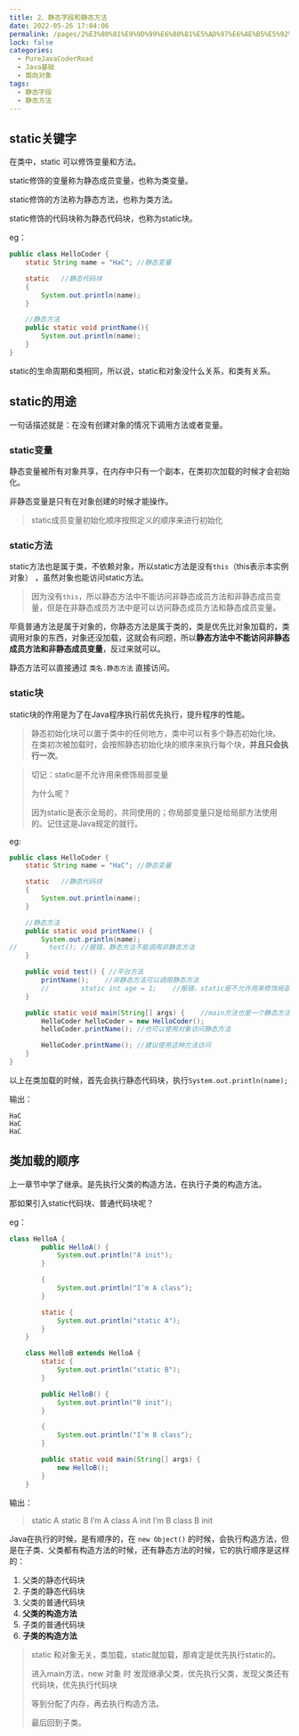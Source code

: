 ```yaml
---
title: 2、静态字段和静态方法
date: 2022-05-26 17:04:06
permalink: /pages/2%E3%80%81%E9%9D%99%E6%80%81%E5%AD%97%E6%AE%B5%E5%92%8C%E9%9D%99%E6%80%81%E6%96%B9%E6%B3%95
lock: false
categories: 
  - PureJavaCoderRoad
  - Java基础
  - 面向对象
tags: 
  - 静态字段
  - 静态方法
---
```

## static关键字

在类中，static 可以修饰变量和方法。

static修饰的变量称为静态成员变量，也称为类变量。

static修饰的方法称为静态方法，也称为类方法。

static修饰的代码块称为静态代码块，也称为static块。

eg：

```java
public class HelloCoder {
    static String name = "HaC"; //静态变量

    static   //静态代码块
    {
        System.out.println(name);
    }

    //静态方法
    public static void printName(){
        System.out.println(name);
    }
}
```

static的生命周期和类相同，所以说，static和对象没什么关系，和类有关系。



## static的用途

一句话描述就是：在没有创建对象的情况下调用方法或者变量。

### static变量

静态变量被所有对象共享，在内存中只有一个副本，在类初次加载的时候才会初始化。

非静态变量是只有在对象创建的时候才能操作。

> static成员变量初始化顺序按照定义的顺序来进行初始化

### static方法

static方法也是属于类，不依赖对象，所以static方法是没有`this`（this表示本实例对象） ，虽然对象也能访问static方法。

> 因为没有`this`，所以静态方法中不能访问非静态成员方法和非静态成员变量，但是在非静态成员方法中是可以访问静态成员方法和静态成员变量。

毕竟普通方法是属于对象的，你静态方法是属于类的，类是优先比对象加载的，类调用对象的东西，对象还没加载，这就会有问题，所以**静态方法中不能访问非静态成员方法和非静态成员变量**，反过来就可以。

静态方法可以直接通过 `类名.静态方法` 直接访问。



### static块

static块的作用是为了在Java程序执行前优先执行，提升程序的性能。

> 静态初始化块可以置于类中的任何地方，类中可以有多个静态初始化块。
> 在类初次被加载时，会按照静态初始化块的顺序来执行每个块，**并且只会执行一次**。



> 切记：static是不允许用来修饰局部变量
>
> 为什么呢？
>
> 因为static是表示全局的，共同使用的；你局部变量只是给局部方法使用的。记住这是Java规定的就行。



eg:

```java
public class HelloCoder {
    static String name = "HaC"; //静态变量

    static   //静态代码块
    {
        System.out.println(name);
    }

    //静态方法
    public static void printName() {
        System.out.println(name);
//        test(); //报错，静态方法不能调用非静态方法
    }

    public void test() { //平台方法
        printName();    //非静态方法可以调用静态方法
        //        static int age = 1;    //报错，static是不允许用来修饰局部变量
    }

    public static void main(String[] args) {    //main方法也是一个静态方法
        HelloCoder helloCoder = new HelloCoder();
        helloCoder.printName(); //也可以使用对象访问静态方法

        HelloCoder.printName(); //建议使用这种方法访问
    }
}
```

以上在类加载的时候，首先会执行静态代码块，执行`System.out.println(name);`

输出：

```
HaC
HaC
HaC
```





## 类加载的顺序

上一章节中学了继承。是先执行父类的构造方法，在执行子类的构造方法。

那如果引入static代码块、普通代码块呢？

eg：

```java
class HelloA {
        public HelloA() {
            System.out.println("A init");
        }

        {
            System.out.println("I’m A class");
        }

        static {
            System.out.println("static A");
        }
    }

    class HelloB extends HelloA {
        static {
            System.out.println("static B");
        }

        public HelloB() {
            System.out.println("B init");
        }

        {
            System.out.println("I’m B class");
        }

        public static void main(String[] args) {
            new HelloB();
        }
    }
```

输出：

>static A
>static B
>I’m A class
>A init
>I’m B class
>B init



Java在执行的时候，是有顺序的，在 `new Object()` 的时候，会执行构造方法，但是在子类、父类都有构造方法的时候，还有静态方法的时候，它的执行顺序是这样的：

1. 父类的静态代码块
2. 子类的静态代码块
3. 父类的普通代码块
4. **父类的构造方法**
5. 子类的普通代码块
6. **子类的构造方法**

> static 和对象无关，类加载，static就加载，那肯定是优先执行static的。
>
> 进入main方法，new 对象 时 发现继承父类，优先执行父类，发现父类还有代码块，优先执行代码块
>
> 等到分配了内存，再去执行构造方法。
>
> 最后回到子类。